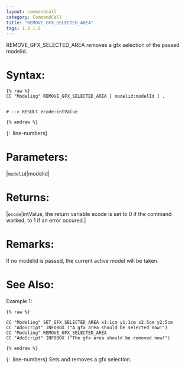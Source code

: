 ```yaml
---
layout: commandcall
category: CommandCall
title: "REMOVE_GFX_SELECTED_AREA"
tags: 1.3 1.5
---
```


REMOVE_GFX_SELECTED_AREA removes a gfx selection of the passed modelid.

# Syntax:  

```adoscript
{% raw %}
CC "Modeling" REMOVE_GFX_SELECTED_AREA [ modelid:modelId ] .


# --> RESULT ecode:intValue

{% endraw %}
```
{: .line-numbers}

# Parameters:  

|`modelid`|modelId|

# Returns:  

|`ecode`|intValue, the return variable ecode is set to 0 if the command worked, to 1 if an error occured.|


# Remarks:

If no modelid is passed, the current active model will be taken.


# See Also:  



Example 1:

```adoscript
{% raw %}

CC "Modeling" SET_GFX_SELECTED_AREA x1:1cm y1:1cm x2:5cm y2:5cm
CC "AdoScript" INFOBOX ("A gfx area should be selected now!")
CC "Modeling" REMOVE_GFX_SELECTED_AREA
CC "AdoScript" INFOBOX ("The gfx area should be removed now!")

{% endraw %}
```
{: .line-numbers}
Sets and removes a gfx selection.

